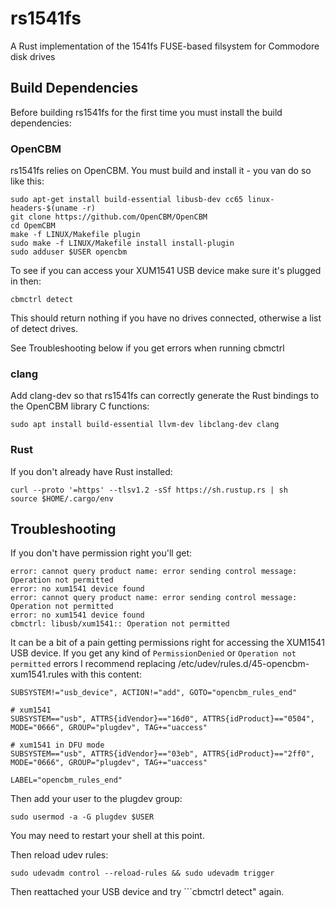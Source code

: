# rs1541fs
A Rust implementation of the 1541fs FUSE-based filsystem for Commodore disk drives

## Build Dependencies

Before building rs1541fs for the first time you must install the build dependencies:

### OpenCBM

rs1541fs relies on OpenCBM.  You must build and install it - you van do so like this:
```
sudo apt-get install build-essential libusb-dev cc65 linux-headers-$(uname -r)
git clone https://github.com/OpenCBM/OpenCBM
cd OpemCBM
make -f LINUX/Makefile plugin
sudo make -f LINUX/Makefile install install-plugin
sudo adduser $USER opencbm
```

To see if you can access your XUM1541 USB device make sure it's plugged in then:

```
cbmctrl detect
```

This should return nothing if you have no drives connected, otherwise a list of detect drives.

See Troubleshooting below if you get errors when running cbmctrl

### clang

Add clang-dev so that rs1541fs can correctly generate the Rust bindings to the OpenCBM library C functions:
```
sudo apt install build-essential llvm-dev libclang-dev clang
```

### Rust

If you don't already have Rust installed:
```
curl --proto '=https' --tlsv1.2 -sSf https://sh.rustup.rs | sh
source $HOME/.cargo/env
```

## Troubleshooting

If you don't have permission right you'll get:

```
error: cannot query product name: error sending control message: Operation not permitted
error: no xum1541 device found
error: cannot query product name: error sending control message: Operation not permitted
error: no xum1541 device found
cbmctrl: libusb/xum1541:: Operation not permitted
```

It can be a bit of a pain getting permissions right for accessing the XUM1541 USB device.  If you get any kind of ```PermissionDenied``` or ```Operation not permitted``` errors I recommend replacing /etc/udev/rules.d/45-opencbm-xum1541.rules with this content:

```
SUBSYSTEM!="usb_device", ACTION!="add", GOTO="opencbm_rules_end"

# xum1541
SUBSYSTEM=="usb", ATTRS{idVendor}=="16d0", ATTRS{idProduct}=="0504", MODE="0666", GROUP="plugdev", TAG+="uaccess"

# xum1541 in DFU mode
SUBSYSTEM=="usb", ATTRS{idVendor}=="03eb", ATTRS{idProduct}=="2ff0", MODE="0666", GROUP="plugdev", TAG+="uaccess"

LABEL="opencbm_rules_end"
```

Then add your user to the plugdev group:

```
sudo usermod -a -G plugdev $USER
```

You may need to restart your shell at this point.

Then reload udev rules:

```
sudo udevadm control --reload-rules && sudo udevadm trigger
```

Then reattached your USB device and try ```cbmctrl detect" again.

